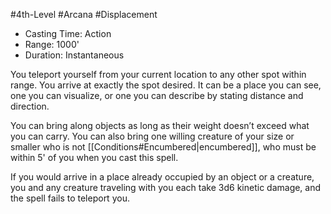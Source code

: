 #4th-Level #Arcana #Displacement
 
- Casting Time: Action
- Range: 1000'
- Duration: Instantaneous  

You teleport yourself from your current location to any other spot within range. You arrive at exactly the spot desired. It can be a place you can see, one you can visualize, or one you can describe by stating distance and direction.  

You can bring along objects as long as their weight doesn’t exceed what you can carry. You can also bring one willing creature of your size or smaller who is not [[Conditions#Encumbered|encumbered]], who must be within 5' of you when you cast this spell.
 
If you would arrive in a place already occupied by an object or a creature, you and any creature traveling with you each take 3d6 kinetic damage, and the spell fails to teleport you.